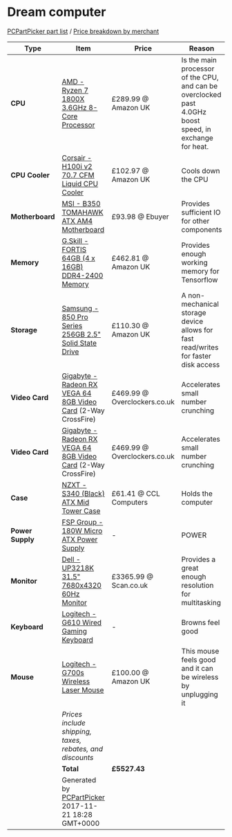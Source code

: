 # Dream computer

[PCPartPicker part list](https://uk.pcpartpicker.com/list/YcsRQV) / [Price breakdown by merchant](https://uk.pcpartpicker.com/list/YcsRQV/by_merchant/)

 Type            | Item                                                                                                                                                                    | Price                        | Reason                                                                                                  | Image 
-----------------|-------------------------------------------------------------------------------------------------------------------------------------------------------------------------|------------------------------|---------------------------------------------------------------------------------------------------------|-------
**CPU**          | [AMD - Ryzen 7 1800X 3.6GHz 8-Core Processor](https://uk.pcpartpicker.com/product/7qyxFT/amd-ryzen-7-1800x-36ghz-8-core-processor-yd180xbcaewof)                        | £289.99 @ Amazon UK          | Is the main processor of the CPU, and can be overclocked past 4.0GHz boost speed, in exchange for heat. | ![Ryzen Processor](https://cdn.pcpartpicker.com/static/forever/images/product/a12eab97aff3815b6707805450266034.1600.jpg )
**CPU Cooler**   | [Corsair - H100i v2 70.7 CFM Liquid CPU Cooler](https://uk.pcpartpicker.com/product/CrDzK8/corsair-cpu-cooler-cw9060025ww)                                              | £102.97 @ Amazon UK          | Cools down the CPU                                                                                      | ![H100i v2](http://ecx.images-amazon.com/images/I/41-BYBaR2wL.jpg )
**Motherboard**  | [MSI - B350 TOMAHAWK ATX AM4 Motherboard](https://uk.pcpartpicker.com/product/Y4kwrH/msi-b350-tomahawk-atx-am4-motherboard-b350-tomahawk)                               | £93.98 @ Ebuyer              | Provides sufficient IO for other components                                                             | ![B30](https://images-eu.ssl-images-amazon.com/images/I/51W3ej4k%2BkL.jpg )
**Memory**       | [G.Skill - FORTIS 64GB (4 x 16GB) DDR4-2400 Memory](https://uk.pcpartpicker.com/product/mr8H99/gskill-fortis-64gb-4-x-16gb-ddr4-2400-memory-f4-2400c15q-64gft)          | £462.81 @ Amazon UK          | Provides enough working memory for Tensorflow                                                           | ![Tensorflow enabling RAM](https://images-eu.ssl-images-amazon.com/images/I/41yjRIyNYgL.jpg )
**Storage**      | [Samsung - 850 Pro Series 256GB 2.5" Solid State Drive](https://uk.pcpartpicker.com/product/JMPfrH/samsung-internal-hard-drive-mz7ke256bw)                              | £110.30 @ Amazon UK          | A non-mechanical storage device allows for fast read/writes for faster disk access                      | ![Samsung SSD](https://cdn.pcpartpicker.com/static/forever/images/product/2275d7335b3784eed93977ab579b6e5d.1600.jpg )
**Video Card**   | [Gigabyte - Radeon RX VEGA 64 8GB Video Card](https://uk.pcpartpicker.com/product/gqTrxr/gigabyte-radeon-rx-vega-64-8gb-video-card-gv-rxvega64-8gd-b) (2-Way CrossFire) | £469.99 @ Overclockers.co.uk | Accelerates small number crunching                                                                      | ![Linus is dropping the RX Vega 64](https://cdn.pcpartpicker.com/static/forever/images/product/cd33fabada115e12c5f4a19a91de5fd2.1600.jpg )
**Video Card**   | [Gigabyte - Radeon RX VEGA 64 8GB Video Card](https://uk.pcpartpicker.com/product/gqTrxr/gigabyte-radeon-rx-vega-64-8gb-video-card-gv-rxvega64-8gd-b) (2-Way CrossFire) | £469.99 @ Overclockers.co.uk | Accelerates small number crunching                                                                      | ![Linus is dropping the RX Vega 64](https://cdn.pcpartpicker.com/static/forever/images/product/cd33fabada115e12c5f4a19a91de5fd2.1600.jpg )
**Case**         | [NZXT - S340 (Black) ATX Mid Tower Case](https://uk.pcpartpicker.com/product/ms6BD3/nzxt-case-cas340wb1)                                                                | £61.41 @ CCL Computers       | Holds the computer                                                                                      | ![Case](https://cdn.pcpartpicker.com/static/forever/images/product/d4745ae04fec5a8861f24130cccc9eda.1600.jpg )
**Power Supply** | [FSP Group - 180W Micro ATX Power Supply](https://uk.pcpartpicker.com/product/KyPfrH/fsp-group-power-supply-fsp18050niv)                                                | -                            | POWER                                                                                                   | ![Bomb](https://images10.newegg.com/NeweggImage/ProductImage/17-104-999-08.jpg )
**Monitor**      | [Dell - UP3218K 31.5" 7680x4320 60Hz Monitor](https://uk.pcpartpicker.com/product/ZxBrxr/dell-up3218k-315-7680x4320-60hz-monitor-up3218k)                               | £3365.99 @ Scan.co.uk        | Provides a great enough resolution for multitasking                                                     | ![4K times 4 is 8K](https://cdn.pcpartpicker.com/static/forever/images/product/d033ac72d7a1b3440f64bd9d9892fa49.1600.jpg )
**Keyboard**     | [Logitech - G610 Wired Gaming Keyboard](https://uk.pcpartpicker.com/product/J3yxFT/logitech-keyboard-920007857)                                                         | -                            | Browns feel good                                                                                        | ![Keyboard](https://cdn.pcpartpicker.com/static/forever/images/product/644069c97cf3c1c372d3b14aa6be8e93.1600.jpg )
**Mouse**        | [Logitech - G700s Wireless Laser Mouse](https://uk.pcpartpicker.com/product/29V48d/logitech-mouse-910003584)                                                            | £100.00 @ Amazon UK          | This mouse feels good and it can be wireless by unplugging it                                           | ![Mouse](http://ecx.images-amazon.com/images/I/51VdAZz7I9L.jpg )
                 | *Prices include shipping, taxes, rebates, and discounts*                                                                                                                |
                 | **Total**                                                                                                                                                               | **£5527.43**
                 | Generated by [PCPartPicker](http://pcpartpicker.com) 2017-11-21 18:28 GMT+0000                                                                                          |